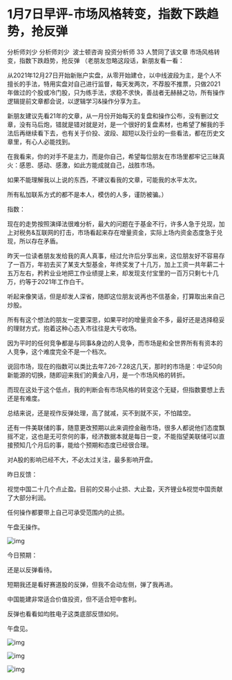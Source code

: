 # 1月7日早评-市场风格转变，指数下跌趋势，抢反弹
分析师刘少
分析师刘少
​​
波士顿咨询 投资分析师
33 人赞同了该文章
市场风格转变，指数下跌趋势，抢反弹
（老朋友忽略这段话，新朋友看一看：

从2021年12月27日开始新账户实盘，从零开始建仓，以中线波段为主，是个人不擅长的手法，特用实盘对自己进行监督，每天发两次，不荐股不推票，只做2021年做过的个股或冷门股，只为练手法，求稳不求快，善战者无赫赫之功，所有操作逻辑提前文章都会说，以逻辑学习&操作分享为主。

新朋友建议先看21年的文章，从一月份开始每天的复盘和操作公布，没有删过文章，没有马后炮，错就是错对就是对，是一个很好的复盘素材，也希望了解我的手法后再继续看下去，也有关于价投、波段、超短以及行业的一些看法，都在历史文章里，有心人必能找到。

在我看来，你的对手不是主力，而是你自己，希望每位朋友在市场里都牢记三昧真火：感恩、感动、感激，如此方能成就自己，战胜市场。

如果不能理解我以上说的东西，不建议看我的文章，可能我的水平太次。

所有私加联系方式的都不是本人，模仿的人多，谨防被骗。）







指数：



现在的走势按照演绎法很难分析，最大的问题在于基金不行，许多人急于兑现，加上对税务&互联网的打击，市场看起来存在增量资金，实际上场内资金态度急于兑现，所以存在矛盾。



昨天一位读者朋友发给我的真人真事，经过允许后分享出来，这位朋友好不容易存了一百万，年初去买了某支大型基金，年终奖发了十几万，加上工资一共年薪二十五万左右，矜矜业业地把工作业绩提上来，却发现支付宝里的一百万只剩七十几万，约等于2021年工作白干。



听起来像笑话，但是却发人深省，随即这位朋友说再也不信基金，打算取出来自己炒股。



所有有这个想法的朋友一定要深思，如果平时的增量资金不多，最好还是选择稳妥的理财方式，抱着这种心态入市往往是大亏收场。



因为平时的任何竞争都是与同事&身边的人竞争，而市场是和全世界所有有资本的人竞争，这个难度完全不是一个档次。



说回市场，现在的指数可以类比去年7.26-7.28这几天，那时的市场是：中证50向新能源的切换，随即迎来我们的黄金八月，是一个市场风格的转折。



而现在这处于这个低点，我的判断会有市场风格的转变这个无疑，但指数要想上去还是有难度。



总结来说，还是视作反弹处理，高了就减，买不到就不买，不怕踏空。



还有一件美联储的事，随意更改预期以此来调控金融市场，很多人都说他们态度飘摇不定，这也是无可奈何的事，经济数据本就是每日一变，不能指望美联储可以直接预知几个月后的事，能给个预期和态度已经很合理。



对A股的影响已经不大，不必太过关注，最多影响开盘。



昨日反馈：



视觉中国二十几个点止盈。目前的交易小止损、大止盈，天齐锂业&视觉中国贡献了大部分利润。



任何操作都要带上自己可承受范围内的止损。



午盘无操作。




![img](https://pica.zhimg.com/80/v2-ee1ba1b8372f0ae16a72d5d285710b7b_1440w.jpg?source=d16d100b)





今日预期：



还是以反弹看待。



短期我还是看好赛道股的反弹，但我不会动左侧，弹了我再进。



中国能建非常适合价值投资，但不适合短中套利。



反弹也看看如均胜电子这类底部反馈如何。



午盘见。


![img]()

![img]()

![img]()